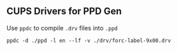 ## CUPS Drivers for PPD Gen

Use `ppdc` to compile `.drv` files into `.ppd`

```shell
ppdc -d ./ppd -l en --lf -v ./drv/forc-label-9x00.drv
```
